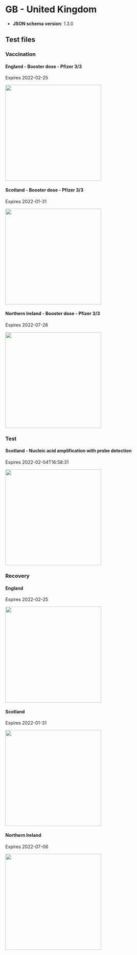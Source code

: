 # GB - United Kingdom

- **JSON schema version**: 1.3.0

## Test files

### Vaccination

#### England - Booster dose - Pfizer 3/3

Expires 2022-02-25

<img src="VAC_ENG.png" width="300">

#### Scotland - Booster dose - Pfizer 3/3

Expires 2022-01-31

<img src="VAC_SCT.png" width="300">

#### Northern Ireland - Booster dose - Pfizer 3/3

Expires 2022-07-28

<img src="VAC_NI_17012022.png" width="300">

### Test

#### Scotland - Nucleic acid amplification with probe detection

Expires 2022-02-04T16:58:31

<img src="TEST_SCT.png" width="300">

### Recovery

#### England

Expires 2022-02-25

<img src="REC_ENG.png" width="300">

#### Scotland

Expires 2022-01-31

<img src="REC_SCT.png" width="300">

#### Northern Ireland

Expires 2022-07-06

<img src="REC_NI_17012022.png" width="300">
